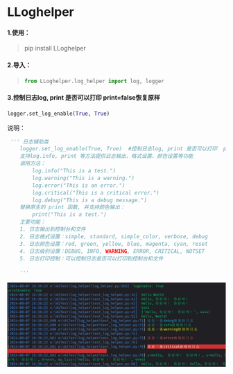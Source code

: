 # LLoghelper

#### 1.使用：

> pip install LLoghelper

#### 2.导入：

> ```python
> from LLoghelper.log_helper import log, logger
>
>
> ```

#### 3.控制日志log, print 是否可以打印  print=false恢复原样

```python
logger.set_log_enable(True, True)  
```

说明：

```python
 ''' 日志辅助类 
	logger.set_log_enable(True, True)  #控制日志log, print 是否可以打印  print=false恢复原样
    支持log.info, print 等方法提供日志输出、格式设置、颜色设置等功能
    调用方法：
        log.info("This is a test.")
        log.warning("This is a warning.")
        log.error("This is an error.")
        log.critical("This is a critical error.")
        log.debug("This is a debug message.")
    替换原生的 print 函数, 并支持颜色输出：
        print("This is a test.")
    主要功能：
    1. 日志输出到控制台和文件
    2. 日志格式设置：simple, standard, simple_color, verbose, debug
    3. 日志颜色设置：red, green, yellow, blue, magenta, cyan, reset
    4. 日志级别设置：DEBUG, INFO, WARNING, ERROR, CRITICAL, NOTSET
    5. 日志打印控制：可以控制日志是否可以打印到控制台和文件

    '''
```

![image](./docs/screenshot.png)

